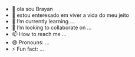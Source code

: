 - 👋 ola sou Brayan
- 👀 estou enteresado em viver a vida do meu jeito
- 🌱 I’m currently learning ...
- 💞️ I’m looking to collaborate on ...
- 📫 How to reach me ...
- 😄 Pronouns: ...
- ⚡ Fun fact: ...

<!---
f3lip1nhod0pen3u/f3lip1nhod0pen3u is a ✨ special ✨ repository because its `README.md` (this file) appears on your GitHub profile.
You can click the Preview link to take a look at your changes.
--->
